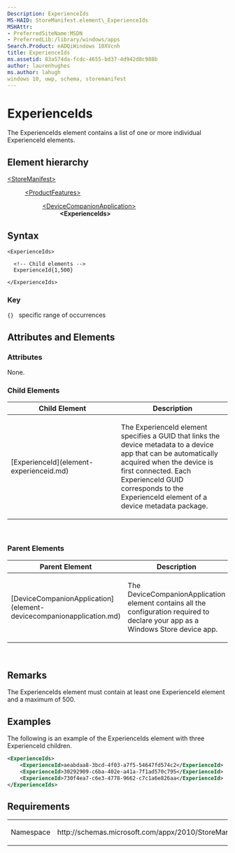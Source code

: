 ```yaml
---
Description: ExperienceIds
MS-HAID: StoreManifest.element\_ExperienceIds
MSHAttr:
- PreferredSiteName:MSDN
- PreferredLib:/library/windows/apps
Search.Product: eADQiWindows 10XVcnh
title: ExperienceIds
ms.assetid: 83a574da-fcdc-4655-bd37-4d942d8c988b
author: laurenhughes
ms.author: lahugh
windows 10, uwp, schema, storemanifest
---
```


# ExperienceIds


The ExperienceIds element contains a list of one or more individual ExperienceId elements.

## Element hierarchy

<dl>
<dt><a href="element-storemanifest.md">&lt;StoreManifest&gt;</a></dt>
<dd>
<dl>
<dt><a href="element-productfeatures.md">&lt;ProductFeatures&gt;</a></dt>
<dd>
<dl>
<dt><a href="element-devicecompanionapplication.md">&lt;DeviceCompanionApplication&gt;</a></dt>
<dd><b>&lt;ExperienceIds&gt;</b></dd>
</dl>
</dd>
</dl>
</dd>
</dl>

## Syntax

``` syntax
<ExperienceIds>

  <!-- Child elements -->
  ExperienceId{1,500}

</ExperienceIds>
```

### Key

`{}`   specific range of occurrences
## Attributes and Elements


### Attributes

None.

### Child Elements

<table>
<colgroup>
<col width="50%" />
<col width="50%" />
</colgroup>
<thead>
<tr class="header">
<th>Child Element</th>
<th>Description</th>
</tr>
</thead>
<tbody>
<tr class="odd">
<td>[ExperienceId](element-experienceid.md)</td>
<td><p>The ExperienceId element specifies a GUID that links the device metadata to a device app that can be automatically acquired when the device is first connected. Each ExperienceId GUID corresponds to the ExperienceId element of a device metadata package.</p></td>
</tr>
</tbody>
</table>

 

### Parent Elements

<table>
<colgroup>
<col width="50%" />
<col width="50%" />
</colgroup>
<thead>
<tr class="header">
<th>Parent Element</th>
<th>Description</th>
</tr>
</thead>
<tbody>
<tr class="odd">
<td>[DeviceCompanionApplication](element-devicecompanionapplication.md)</td>
<td><p>The DeviceCompanionApplication element contains all the configuration required to declare your app as a Windows Store device app.</p></td>
</tr>
</tbody>
</table>

 

## Remarks

The ExperienceIds element must contain at least one ExperienceId element and a maximum of 500.

## Examples

The following is an example of the ExperienceIds element with three ExperienceId children.

```XML
<ExperienceIds>
    <ExperienceId>aeabdaa8-3bcd-4f03-a7f5-54647fd574c2</ExperienceId>
    <ExperienceId>30292909-c6ba-402e-a41a-7f1ad570c795</ExperienceId>
    <ExperienceId>730f4ea7-c6e3-4778-9662-c7c1a6e826aa</ExperienceId>
</ExperienceIds>
```

## Requirements

<table>
<colgroup>
<col width="50%" />
<col width="50%" />
</colgroup>
<tbody>
<tr class="odd">
<td><p>Namespace</p></td>
<td><p>http://schemas.microsoft.com/appx/2010/StoreManifest</p></td>
</tr>
</tbody>
</table>

 

 



